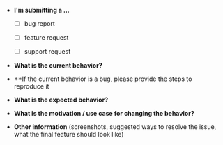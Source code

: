 * **I'm submitting a ...**
  - [ ] bug report
  - [ ] feature request
  - [ ] support request


* **What is the current behavior?**



* **If the current behavior is a bug, please provide the steps to reproduce it



* **What is the expected behavior?**



* **What is the motivation / use case for changing the behavior?**



* **Other information** (screenshots, suggested ways to resolve the issue, what the final feature should look like)